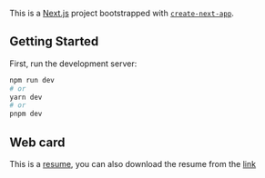 This is a [Next.js](https://nextjs.org/) project bootstrapped with [`create-next-app`](https://github.com/vercel/next.js/tree/canary/packages/create-next-app).

## Getting Started

First, run the development server:

```bash
npm run dev
# or
yarn dev
# or
pnpm dev
```

## Web card

This is a [resume](https://alexzero0.github.io/web-card/),
you can also download the resume from the [link](https://github.com/alexzero0/web-card/blob/main/resume/CV%20-%20Aleksandr%20Mishenin.pdf)
